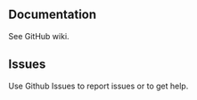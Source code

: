 Documentation
-------------

See GitHub wiki.

Issues
------

Use Github Issues to report issues or to get help.
